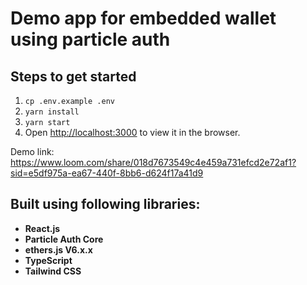# Demo app for embedded wallet using particle auth

## Steps to get started

1. `cp .env.example .env`
2. `yarn install`
3. `yarn start`
4. Open [http://localhost:3000](http://localhost:3000) to view it in the browser.

Demo link: https://www.loom.com/share/018d7673549c4e459a731efcd2e72af1?sid=e5df975a-ea67-440f-8bb6-d624f17a41d9

## Built using following libraries:

- **React.js**
- **Particle Auth Core**
- **ethers.js V6.x.x**
- **TypeScript**
- **Tailwind CSS**
